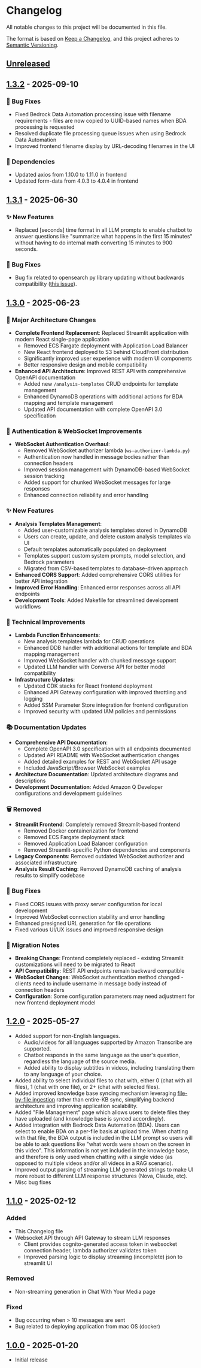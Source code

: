 # Changelog

All notable changes to this project will be documented in this file.

The format is based on [Keep a Changelog](https://keepachangelog.com/en/1.0.0/),
and this project adheres to [Semantic Versioning](https://semver.org/spec/v2.0.0.html).

## [Unreleased](https://github.com/aws-samples/recorded-voice-insight-extraction-webapp/compare/main...develop)

## [1.3.2](https://github.com/aws-samples/recorded-voice-insight-extraction-webapp/releases/tag/v1.3.2) - 2025-09-10

### 🐛 Bug Fixes
- Fixed Bedrock Data Automation processing issue with filename requirements - files are now copied to UUID-based names when BDA processing is requested
- Resolved duplicate file processing queue issues when using Bedrock Data Automation
- Improved frontend filename display by URL-decoding filenames in the UI

### 🔧 Dependencies
- Updated axios from 1.10.0 to 1.11.0 in frontend
- Updated form-data from 4.0.3 to 4.0.4 in frontend

## [1.3.1](https://github.com/aws-samples/recorded-voice-insight-extraction-webapp/releases/tag/v1.3.1) - 2025-06-30

### ✨ New Features
- Replaced [seconds] time format in all LLM prompts to enable chatbot to answer questions like "summarize what happens in the first 15 minutes" without having to do internal math converting 15 minutes to 900 seconds.

### 🐛 Bug Fixes
- Bug fix related to opensearch py library updating without backwards compatibility ([this issue](https://github.com/aws-samples/recorded-voice-insight-extraction-webapp/issues/7)).

## [1.3.0](https://github.com/aws-samples/recorded-voice-insight-extraction-webapp/releases/tag/v1.3.0) - 2025-06-23

### 🚀 Major Architecture Changes
- **Complete Frontend Replacement**: Replaced Streamlit application with modern React single-page application
  - Removed ECS Fargate deployment with Application Load Balancer
  - New React frontend deployed to S3 behind CloudFront distribution
  - Significantly improved user experience with modern UI components
  - Better responsive design and mobile compatibility
- **Enhanced API Architecture**: Improved REST API with comprehensive OpenAPI documentation
  - Added new `/analysis-templates` CRUD endpoints for template management
  - Enhanced DynamoDB operations with additional actions for BDA mapping and template management
  - Updated API documentation with complete OpenAPI 3.0 specification

### 🔐 Authentication & WebSocket Improvements
- **WebSocket Authentication Overhaul**: 
  - Removed WebSocket authorizer lambda (`ws-authorizer-lambda.py`)
  - Authentication now handled in message bodies rather than connection headers
  - Improved session management with DynamoDB-based WebSocket session tracking
  - Added support for chunked WebSocket messages for large responses
  - Enhanced connection reliability and error handling

### ✨ New Features
- **Analysis Templates Management**:
  - Added user-customizable analysis templates stored in DynamoDB
  - Users can create, update, and delete custom analysis templates via UI
  - Default templates automatically populated on deployment
  - Templates support custom system prompts, model selection, and Bedrock parameters
  - Migrated from CSV-based templates to database-driven approach
- **Enhanced CORS Support**: Added comprehensive CORS utilities for better API integration
- **Improved Error Handling**: Enhanced error responses across all API endpoints
- **Development Tools**: Added Makefile for streamlined development workflows

### 🔧 Technical Improvements
- **Lambda Function Enhancements**:
  - New analysis templates lambda for CRUD operations
  - Enhanced DDB handler with additional actions for template and BDA mapping management
  - Improved WebSocket handler with chunked message support
  - Updated LLM handler with Converse API for better model compatibility
- **Infrastructure Updates**:
  - Updated CDK stacks for React frontend deployment
  - Enhanced API Gateway configuration with improved throttling and logging
  - Added SSM Parameter Store integration for frontend configuration
  - Improved security with updated IAM policies and permissions

### 📚 Documentation Updates
- **Comprehensive API Documentation**: 
  - Complete OpenAPI 3.0 specification with all endpoints documented
  - Updated API README with WebSocket authentication changes
  - Added detailed examples for REST and WebSocket API usage
  - Included JavaScript/Browser WebSocket examples
- **Architecture Documentation**: Updated architecture diagrams and descriptions
- **Development Documentation**: Added Amazon Q Developer configurations and development guidelines

### 🗑️ Removed
- **Streamlit Frontend**: Completely removed Streamlit-based frontend
  - Removed Docker containerization for frontend
  - Removed ECS Fargate deployment stack
  - Removed Application Load Balancer configuration
  - Removed Streamlit-specific Python dependencies and components
- **Legacy Components**: Removed outdated WebSocket authorizer and associated infrastructure
- **Analysis Result Caching**: Removed DynamoDB caching of analysis results to simplify codebase

### 🐛 Bug Fixes
- Fixed CORS issues with proxy server configuration for local development
- Improved WebSocket connection stability and error handling
- Enhanced presigned URL generation for file operations
- Fixed various UI/UX issues and improved responsive design

### 🔄 Migration Notes
- **Breaking Change**: Frontend completely replaced - existing Streamlit customizations will need to be migrated to React
- **API Compatibility**: REST API endpoints remain backward compatible
- **WebSocket Changes**: WebSocket authentication method changed - clients need to include username in message body instead of connection headers
- **Configuration**: Some configuration parameters may need adjustment for new frontend deployment model

## [1.2.0](https://github.com/aws-samples/recorded-voice-insight-extraction-webapp/releases/tag/v1.2.0) - 2025-05-27
- Added support for non-English languages. 
  - Audio/videos for all languages supported by Amazon Transcribe are supported. 
  - Chatbot responds in the same language as the user's question, regardless the language of the source media.
  - Added ability to display subtitles in videos, including translating them to any language of your choice.
- Added ability to select individual files to chat with, either 0 (chat with all files), 1 (chat with one file), or 2+ (chat with selected files).
- Added improved knowledge base syncing mechanism leveraging [file-by-file ingestion](https://docs.aws.amazon.com/bedrock/latest/userguide/kb-direct-ingestion-add.html) rather than entire-KB sync, simplifying backend architecture and improving application scalability.
- Added "File Management" page which allows users to delete files they have uploaded (and knowledge base is synced accordingly).
- Added integration with Bedrock Data Automation (BDA). Users can select to enable BDA on a per-file basis at upload time. When chatting with that file, the BDA output is included in the LLM prompt so users will be able to ask questions like "what words were shown on the screen in this video". This information is not yet included in the knowledge base, and therefore is only used when chatting with a single video (as opposed to multiple videos and/or all videos in a RAG scenario).
- Improved output parsing of streaming LLM generated strings to make UI more robust to different LLM response structures (Nova, Claude, etc).
- Misc bug fixes

  
## [1.1.0](https://github.com/aws-samples/recorded-voice-insight-extraction-webapp/releases/tag/v1.1.0) - 2025-02-12
### Added 
- This Changelog file
- Websocket API through API Gateway to stream LLM responses
  - Client provides cognito-generated access token in websocket connection header, lambda authorizer validates token
  - Improved parsing logic to display streaming (incomplete) json to streamlit UI

### Removed
- Non-streaming generation in Chat With Your Media page

### Fixed
- Bug occurring when > 10 messages are sent
- Bug related to deploying application from mac OS (docker)

## [1.0.0](https://github.com/aws-samples/recorded-voice-insight-extraction-webapp/releases/tag/v1.0.0) - 2025-01-20
- Initial release


[1.1.0]: https://github.com/aws-samples/recorded-voice-insight-extraction-webapp/releases/tag/v1.1.0
[1.0.0]: https://github.com/aws-samples/recorded-voice-insight-extraction-webapp/releases/tag/v1.0.0
